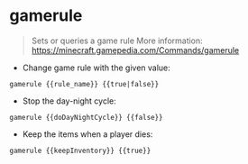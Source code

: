 # gamerule

> Sets or queries a game rule
> More information: <https://minecraft.gamepedia.com/Commands/gamerule>

- Change game rule with the given value:

`gamerule {{rule_name}} {{true|false}}`

- Stop the day-night cycle:

`gamerule {{doDayNightCycle}} {{false}}`

- Keep the items when a player dies:

`gamerule {{keepInventory}} {{true}}`
